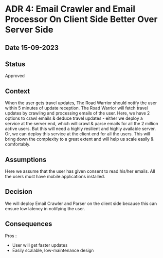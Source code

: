 # ADR 4: Email Crawler and Email Processor On Client Side Better Over Server Side
## Date 15-09-2023
## Status
Approved

## Context 
When the user gets travel updates, The Road Warrior should notify the user within 5 minutes of update reception. The Road Warrior will fetch travel updates by crawling and processing emails of the user. Here, we have 2 options to crawl emails & deduce travel updates - either we deploy a service at the server end, which will crawl & parse emails for all the 2 million active users. But this will need a highly resilient and highly available server. Or, we can deploy this service at the client end for all the users. This will bring down the complexity to a great extent and will help us scale easily & comfortably.

## Assumptions
Here we assume that the user has given consent to read his/her emails. All the users must have mobile applications installed.

## Decision 
We will deploy Email Crawler and Parser on the client side because this can ensure low latency in notifying the user.

## Consequences
Pros :
- User will get faster updates
- Easily scalable, low-maintenance design
